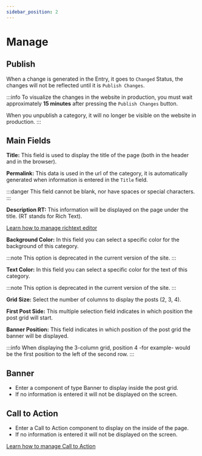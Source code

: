 ```yaml
---
sidebar_position: 2
---
```


# Manage

## Publish

When a change is generated in the Entry, it goes to `Changed` Status, the changes will not be reflected until it is `Publish Changes`.

:::info
To visualize the changes in the website in production, you must wait approximately **15 minutes** after pressing the `Publish Changes` button.

When you unpublish a category, it will no longer be visible on the website in production.
:::

## Main Fields

**Title:** This field is used to display the title of the page (both in the header and in the browser).

**Permalink:** This data is used in the url of the category, it is automatically generated when information is entered in the `Title` field.

:::danger
This field cannot be blank, nor have spaces or special characters.
:::

**Description RT:** This information will be displayed on the page under the title. (RT stands for Rich Text).

[Learn how to manage richtext editor](/docs/components/richtext)

**Background Color:** In this field you can select a specific color for the background of this category.

:::note
This option is deprecated in the current version of the site.
:::

**Text Color:** In this field you can select a specific color for the text of this category.

:::note
This option is deprecated in the current version of the site.
:::

**Grid Size:** Select the number of columns to display the posts (2, 3, 4).

**First Post Side:** This multiple selection field indicates in which position the post grid will start.

**Banner Position:** This field indicates in which position of the post grid the banner will be displayed.

:::info
When displaying the 3-column grid, position 4 -for example- would be the first position to the left of the second row.
:::

## Banner

- Enter a component of type Banner to display inside the post grid.
- If no information is entered it will not be displayed on the screen.

## Call to Action

- Enter a Call to Action component to display on the inside of the page.
- If no information is entered it will not be displayed on the screen.

[Learn how to manage Call to Action](/docs/components/calltoaction)